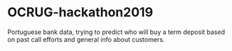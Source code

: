 # OCRUG-hackathon2019
Portuguese bank data, trying to predict who will buy a term deposit based on past call efforts and general info about customers.
